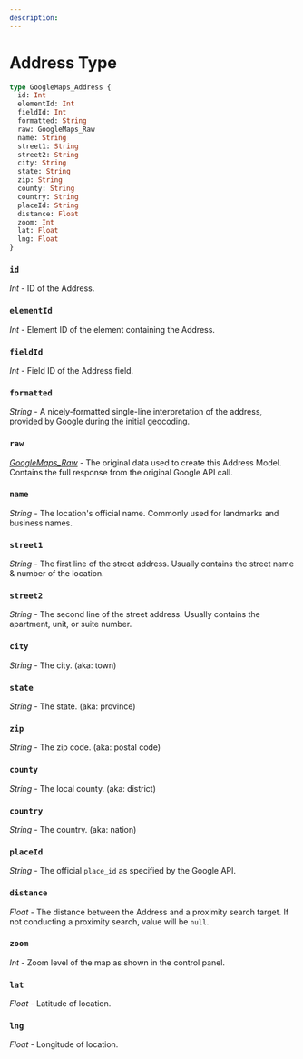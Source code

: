 ```yaml
---
description:
---
```


# Address Type

```graphql
type GoogleMaps_Address {
  id: Int
  elementId: Int
  fieldId: Int
  formatted: String
  raw: GoogleMaps_Raw
  name: String
  street1: String
  street2: String
  city: String
  state: String
  zip: String
  county: String
  country: String
  placeId: String
  distance: Float
  zoom: Int
  lat: Float
  lng: Float
}
```

### `id`

_Int_ - ID of the Address.

### `elementId`

_Int_ - Element ID of the element containing the Address.

### `fieldId`

_Int_ - Field ID of the Address field.

### `formatted`

_String_ - A nicely-formatted single-line interpretation of the address, provided by Google during the initial geocoding.

### `raw`

[_GoogleMaps_Raw_](/graphql/raw-type/) - The original data used to create this Address Model. Contains the full response from the original Google API call.

### `name`

_String_ - The location's official name. Commonly used for landmarks and business names.

### `street1`

_String_ - The first line of the street address. Usually contains the street name & number of the location.

### `street2`

_String_ - The second line of the street address. Usually contains the apartment, unit, or suite number.

### `city`

_String_ - The city. (aka: town)

### `state`

_String_ - The state. (aka: province)

### `zip`

_String_ - The zip code. (aka: postal code)

### `county`

_String_ - The local county. (aka: district)

### `country`

_String_ - The country. (aka: nation)

### `placeId`

_String_ - The official `place_id` as specified by the Google API.

### `distance`

_Float_ - The distance between the Address and a proximity search target. If not conducting a proximity search, value will be `null`.

### `zoom`

_Int_ - Zoom level of the map as shown in the control panel.

### `lat`

_Float_ - Latitude of location.

### `lng`

_Float_ - Longitude of location.
